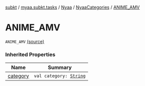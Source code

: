 [subkt](../../../index.md) / [myaa.subkt.tasks](../../index.md) / [Nyaa](../index.md) / [NyaaCategories](index.md) / [ANIME_AMV](./-a-n-i-m-e_-a-m-v.md)

# ANIME_AMV

`ANIME_AMV` [(source)](https://github.com/Myaamori/SubKt/blob/0.1.7/src/main/kotlin/myaa/subkt/tasks/tasks.kt#L764)

### Inherited Properties

| Name | Summary |
|---|---|
| [category](category.md) | `val category: `[`String`](https://kotlinlang.org/api/latest/jvm/stdlib/kotlin/-string/index.html) |
